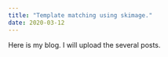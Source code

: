 ```yaml
---
title: "Template matching using skimage."
date: 2020-03-12
---
```


Here is my blog.
I will upload the several posts.
